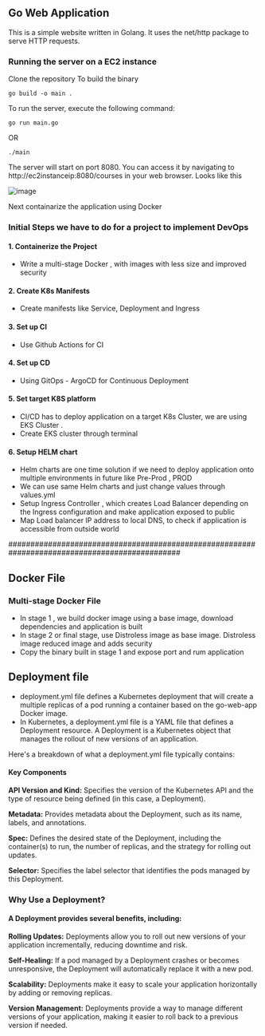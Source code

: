 ## Go Web Application

This is a simple website written in Golang. It uses the net/http package to serve HTTP requests.
### Running the server on a EC2 instance

Clone the repository 
To build the binary 
```
go build -o main .
```
To run the server, execute the following command:
```
go run main.go 
```
OR 
```
./main
```
The server will start on port 8080. You can access it by navigating to http://ec2instanceip:8080/courses in your web browser.
Looks like this

![image](https://github.com/user-attachments/assets/943ed58b-cd3f-4126-ac9c-39431f22b180)

Next containarize the application using Docker


### Initial Steps we have to do for a project to implement DevOps 
#### 1. Containerize the Project  
* Write a multi-stage Docker , with images with less size and improved security
#### 2. Create K8s Manifests
* Create manifests like Service, Deployment and Ingress
#### 3. Set up CI 
* Use Github Actions for CI
#### 4. Set up CD
* Using GitOps - ArgoCD for Continuous Deployment
#### 5. Set target K8S platform
* CI/CD has to deploy application on a target K8s Cluster, we are using EKS Cluster .
* Create EKS cluster through terminal
#### 6. Setup HELM chart
* Helm charts are one time solution if we need to deploy application onto multiple environments in future like Pre-Prod , PROD
* We can use same Helm charts and just change values through values.yml
* Setup Ingress Controller , which creates Load Balancer depending on the Ingress configuration and make application exposed to public
* Map Load balancer IP address to local DNS, to check if application is accessible from outside world

###############################################################################################




## Docker File

### Multi-stage Docker File
* In stage 1 , we build docker image using a base image, download dependencies and application is built
* In stage 2 or final stage, use Distroless image as base image. Distroless image reduced image and adds security
* Copy the binary built in stage 1 and expose port and rum application


## Deployment file

* deployment.yml file defines a Kubernetes deployment that will create a multiple replicas of a pod running a container based on the go-web-app Docker image.
* In Kubernetes, a deployment.yml file is a YAML file that defines a Deployment resource. A Deployment is a Kubernetes object that manages the rollout of new versions of an application.

Here's a breakdown of what a deployment.yml file typically contains:

#### Key Components

**API Version and Kind:** Specifies the version of the Kubernetes API and the type of resource being defined (in this case, a Deployment).

**Metadata:** Provides metadata about the Deployment, such as its name, labels, and annotations.

**Spec:** Defines the desired state of the Deployment, including the container(s) to run, the number of replicas, and the strategy for rolling out updates.

**Selector:** Specifies the label selector that identifies the pods managed by this Deployment.

### Why Use a Deployment?

#### A Deployment provides several benefits, including:

**Rolling Updates:** Deployments allow you to roll out new versions of your application incrementally, reducing downtime and risk.

**Self-Healing:** If a pod managed by a Deployment crashes or becomes unresponsive, the Deployment will automatically replace it with a new pod.

**Scalability:** Deployments make it easy to scale your application horizontally by adding or removing replicas.

**Version Management:** Deployments provide a way to manage different versions of your application, making it easier to roll back to a previous version if needed. 

